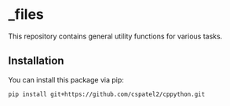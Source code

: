 # _files

This repository contains general utility functions for various tasks.

## Installation

You can install this package via pip:

```sh
pip install git+https://github.com/cspatel2/cppython.git
